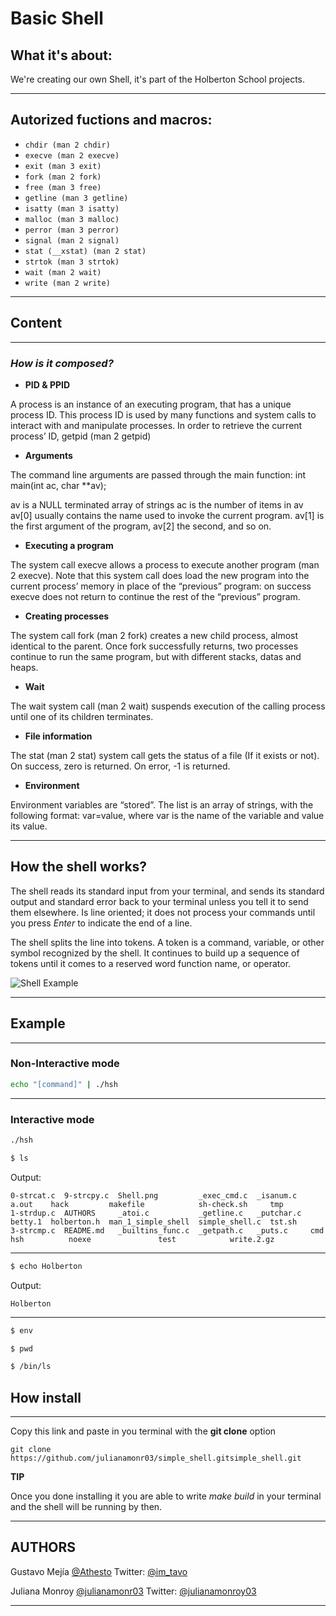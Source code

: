 # Basic Shell

## What it's about:
We're creating our own Shell, it's part of the Holberton School projects.

---
## Autorized fuctions and macros:
* `chdir (man 2 chdir)`
* `execve (man 2 execve)`
* `exit (man 3 exit)`
* `fork (man 2 fork)`
* `free (man 3 free)`
* `getline (man 3 getline)`
* `isatty (man 3 isatty)`
* `malloc (man 3 malloc)`
* `perror (man 3 perror)`
* `signal (man 2 signal)`
* `stat (__xstat) (man 2 stat)`
* `strtok (man 3 strtok)`
* `wait (man 2 wait)`
* `write (man 2 write)`

---
## Content
---

### *How is it composed?*

- **PID & PPID**

A process is an instance of an executing program, that has a unique process ID. This process ID is used by many functions and system calls to interact with and manipulate processes. In order to retrieve the current process’ ID, getpid (man 2 getpid)

- **Arguments**

The command line arguments are passed through the main function: int main(int ac, char **av);

av is a NULL terminated array of strings
ac is the number of items in av
av[0] usually contains the name used to invoke the current program. av[1] is the first argument of the program, av[2] the second, and so on.

- **Executing a program**

The system call execve allows a process to execute another program (man 2 execve). Note that this system call does load the new program into the current process’ memory in place of the “previous” program: on success execve does not return to continue the rest of the “previous” program.

- **Creating processes**

The system call fork (man 2 fork) creates a new child process, almost identical to the parent. Once fork successfully returns, two processes continue to run the same program, but with different stacks, datas and heaps.

- **Wait**

The wait system call (man 2 wait) suspends execution of the calling process until one of its children terminates.


- **File information**

The stat (man 2 stat) system call gets the status of a file (If it exists or not). On success, zero is returned. On error, -1 is returned.

- **Environment**

Environment variables are “stored”. The list is an array of strings, with the following format: var=value, where var is the name of the variable and value its value.

-----
## How the shell works?

The shell reads its standard input from your terminal, and sends its standard output and standard error back to your terminal unless you tell it to send them elsewhere. Is line oriented; it does not process your commands until you press *Enter* to indicate the end of a line.

The shell splits the line into tokens. A token is a command, variable, or other symbol recognized by the shell. It continues to build up a sequence of tokens until it comes to a reserved word function name, or operator.


![Shell Example](Assest/Shell.png)

---
## Example
----

### **Non-Interactive mode**
```bash
echo "[command]" | ./hsh
```
-----
### **Interactive mode**
```bash
./hsh

$ ls
```
Output:
```
0-strcat.c  9-strcpy.c  Shell.png         _exec_cmd.c  _isanum.c   a.out    hack         makefile            sh-check.sh     tmp
1-strdup.c  AUTHORS     _atoi.c           _getline.c   _putchar.c  betty.1  holberton.h  man_1_simple_shell  simple_shell.c  tst.sh
3-strcmp.c  README.md   _builtins_func.c  _getpath.c   _puts.c     cmd      hsh          noexe               test            write.2.gz
```
-----
```bash
$ echo Holberton
```
Output:
```
Holberton
```
----
```bash
$ env

$ pwd

$ /bin/ls
```

## How install
---
Copy this link and paste in you terminal with the **git clone** option
```
git clone https://github.com/julianamonr03/simple_shell.gitsimple_shell.git
```
**TIP**

Once you done installing it you are able to write *make build* in your terminal and the shell will be running by then.

----
## AUTHORS
 Gustavo Mejía
 [@Athesto](https://github.com/Athesto)
 Twitter:
 [@im_tavo](https://twitter.com/im_tavo)

 Juliana Monroy
 [@julianamonr03](https://github.com/julianamonr03)
 Twitter:
 [@julianamonroy03](https://twitter.com/julianamonroy03)

----
